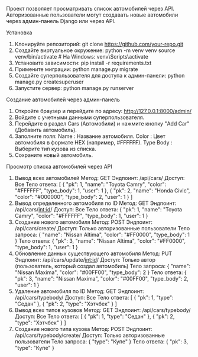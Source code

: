 Проект позволяет просматривать список автомобилей через API. Авторизованные пользователи могут создавать новые автомобили через админ-панель Django или через API. 

Установка
1) Клонируйте репозиторий: 
    git clone https://github.com/your-repo.git
2) Создайте виртуальное окружение:
    python -m venv venv
    source venv/bin/activate  # На Windows: venv\Scripts\activate
3) Установите зависимости:
    pip install -r requirements.txt
4) Примените миграции:
    python manage.py migrate
5) Создайте суперпользователя для доступа к админ-панели:
    python manage.py createsuperuser
6) Запустите сервер:
    python manage.py runserver

Создание автомобилей через админ-панель
1) Откройте браузер и перейдите по адресу: 
    http://127.0.0.1:8000/admin/
2) Войдите с учетными данными суперпользователя.
3) Перейдите в раздел Cars (Автомобили) и нажмите кнопку "Add Car" (Добавить автомобиль).
4) Заполните поля:
    Name : Название автомобиля.
    Color : Цвет автомобиля в формате HEX (например, #FFFFFF).
    Type Body : Выберите тип кузова из списка.
5) Сохраните новый автомобиль.

Просмотр списка автомобилей через API
1) Вывод всех автомобилей
    Метод: GET
    Эндпоинт: /api/cars/
    Доступ: Все
    Тело ответа:
    [
        {
            "pk": 1,
            "name": "Toyota Camry",
            "color": "#FFFFFF",
            "type_body": 1,
            "user": 1
        },
        {
            "pk": 2,
            "name": "Honda Civic",
            "color": "#000000",
            "type_body": 2,
            "user": 1
        }
    ]
2) Вывод определенного автомобиля по ID
    Метод: GET
    Эндпоинт: /api/cars/<int:id>/
    Доступ: Все
    Тело ответа:
    {
        "pk": 1,
        "name": "Toyota Camry",
        "color": "#FFFFFF",
        "type_body": 1,
        "user": 1
    }
3) Создание нового автомобиля
    Метод: POST
    Эндпоинт: /api/cars/create/
    Доступ: Только авторизованные пользователи
    Тело запроса:
    {
        "name": "Nissan Altima",
        "color": "#FF0000",
        "type_body": 1
    }
    Тело ответа:
    {
        "pk": 3,
        "name": "Nissan Altima",
        "color": "#FF0000",
        "type_body": 1,
        "user": 1
    }
4) Обновление данных существующего автомобиля
    Метод: PUT
    Эндпоинт: /api/cars/update/<int:id>/
    Доступ: Только автор (пользователь, который создал автомобиль)
    Тело запроса:
    {
        "name": "Nissan Maxima",
        "color": "#00FF00",
        "type_body": 2
    }
    Тело ответа:
    {
        "pk": 3,
        "name": "Nissan Maxima",
        "color": "#00FF00",
        "type_body": 2,
        "user": 1
    }
5) Удаление автомобиля по ID
    Метод: GET
    Эндпоинт: /api/cars/typebody/
    Доступ: Все
    Тело ответа:
    [
        {
            "pk": 1,
            "type": "Седан"
        },
        {
            "pk": 2,
            "type": "Хэтчбек"
        }
    ]
6) Вывод всех типов кузовов
    Метод: GET
    Эндпоинт: /api/cars/typebody/
    Доступ: Все
    Тело ответа:
    [
        {
            "pk": 1,
            "type": "Седан"
        },
        {
            "pk": 2,
            "type": "Хэтчбек"
        }
    ]
7) Создание нового типа кузова
    Метод: POST
    Эндпоинт: /api/cars/typebody/create/
    Доступ: Только авторизованные пользователи
    Тело запроса:
    {
        "type": "Купе"
    }
    Тело ответа:
    {
        "pk": 3,
        "type": "Купе"
    }
